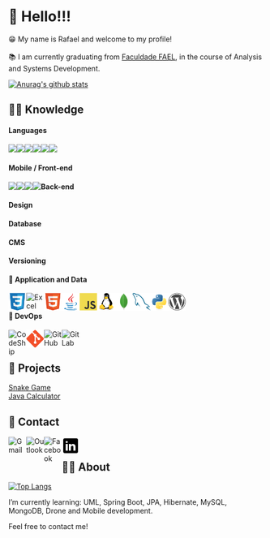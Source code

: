 # 👋 Hello!!!
😁 My name is Rafael and welcome to my profile!
<br><br>
📚 I am currently graduating from <a href="https://fael.edu.br/">Faculdade FAEL</a>, in the course of Analysis and Systems Development.
<br>

[![Anurag's github stats](https://github-readme-stats.vercel.app/api?username=rafaelalbia&hide=stars,issues,contribs&show_icons=true&theme=synthwave)](https://github.com/anuraghazra/github-readme-stats)
## 👨‍💻 Knowledge

<h4>Languages</h4> <img align="left" src="https://img.shields.io/badge/CSS-239120?&style=for-the-badge&logo=css3&logoColor=white"> <img align="left" src="https://img.shields.io/badge/HTML5-E34F26?style=for-the-badge&logo=html5&logoColor=white"> <img align="left" src="https://img.shields.io/badge/JavaScript-F7DF1E?style=for-the-badge&logo=javascript&logoColor=black"> <img align="left" src="https://img.shields.io/badge/Python-14354C?style=for-the-badge&logo=python&logoColor=white"> <img align="left" src="https://img.shields.io/badge/Java-ED8B00?style=for-the-badge&logo=java&logoColor=white"> <img src="https://img.shields.io/badge/C%23-239120?style=for-the-badge&logo=c-sharp&logoColor=white">

<h4>Mobile / Front-end</h4> <img align="left" src="https://img.shields.io/badge/React-20232A?style=for-the-badge&logo=react&logoColor=61DAFB"> <img align="left" src="https://img.shields.io/badge/React_Native-20232A?style=for-the-badge&logo=react&logoColor=61DAFB"> <img align="left" src="https://img.shields.io/badge/styled--components-DB7093?style=for-the-badge&logo=styled-components&logoColor=white"> <img align="left" src="https://img.shields.io/badge/next.js-000000?style=for-the-badge&logo=next.js&logoColor=white">

#### Back-end

#### Design

#### Database

#### CMS

#### Versioning

#### 📀 Application and Data

<img align="left" alt="CSS3" width="35px" src="https://github.com/devicons/devicon/blob/master/icons/css3/css3-original.svg" />
<img align="left" alt="Excel" width="35px" src="https://github.com/simple-icons/simple-icons/blob/develop/icons/microsoftexcel.svg" />
<img align="left" alt="HTML5" width="35px" src="https://github.com/devicons/devicon/blob/master/icons/html5/html5-original.svg" />
<img align="left" alt="Java" width="35px" src="https://github.com/devicons/devicon/blob/master/icons/java/java-original.svg" />
<img align="left" alt="JavaScript" width="35px" src="https://github.com/devicons/devicon/blob/master/icons/javascript/javascript-original.svg" />
<img align="left" alt="Linux" width="35px" src="https://github.com/devicons/devicon/blob/master/icons/linux/linux-original.svg" />
<img align="left" alt="MongoDB" width="35px" src="https://github.com/devicons/devicon/blob/master/icons/mongodb/mongodb-original.svg" />
<img align="left" alt="MySQL" width="35px" src="https://github.com/devicons/devicon/blob/master/icons/mysql/mysql-original.svg" />
<img align="left" alt="Python" width="35px" src="https://github.com/devicons/devicon/blob/master/icons/python/python-original.svg" />
<img align="left" alt="WordPress" width="35px" src="https://github.com/devicons/devicon/blob/master/icons/wordpress/wordpress-plain.svg" />

<br>

#### 🔑 DevOps

<img align="left" alt="CodeShip" width="35px" src="https://github.com/simple-icons/simple-icons/blob/develop/icons/codeship.svg" />
<img align="left" alt="Git" width="35px" src="https://github.com/devicons/devicon/blob/master/icons/git/git-original.svg" />
<img align="left" alt="GitHub" width="35px" src="https://github.com/simple-icons/simple-icons/blob/develop/icons/github.svg" />
<img align="left" alt="GitLab" width="35px" src="https://github.com/simple-icons/simple-icons/blob/develop/icons/gitlab.svg" />

<br><br>

## 🤖 Projects
<a href="https://github.com/rafaelalbia/snake_game">Snake Game</a>
<br>
<a href="https://github.com/rafaelalbia/java_calculator">Java Calculator</a>

## 🤙 Contact
<a href="mailto:rafaelma.albia@gmail.com">
     <img align="left" alt="Gmail" width="35px" src="https://github.com/simple-icons/simple-icons/blob/develop/icons/gmail.svg" />
</a>

<a href="mailto:rafaelalbia@outlook.com">
     <img align="left" alt="Outlook" width="35px" src="https://github.com/simple-icons/simple-icons/blob/develop/icons/microsoftoutlook.svg" />
</a>

<a href="https://www.facebook.com/profile.php?id-=100052457674641">
     <img align="left" alt="Facebook" width="35px" src="https://github.com/simple-icons/simple-icons/blob/develop/icons/facebook.svg" />
</a>

<a href="https://www.linkedin.com/in/rafael-antunes-785127197">
     <img align="left" alt="Linkedin" width="35px" src="https://github.com/simple-icons/simple-icons/blob/develop/icons/linkedin.svg" />
</a>
<br>

## 🕵️‍♂️ About

[![Top Langs](https://github-readme-stats.vercel.app/api/top-langs/?username=rafaelalbia&layout=compact&theme=synthwave)](https://github.com/anuraghazra/github-readme-stats)

I’m currently learning: UML, Spring Boot, JPA, Hibernate, MySQL, MongoDB, Drone and Mobile development.

Feel free to contact me!
